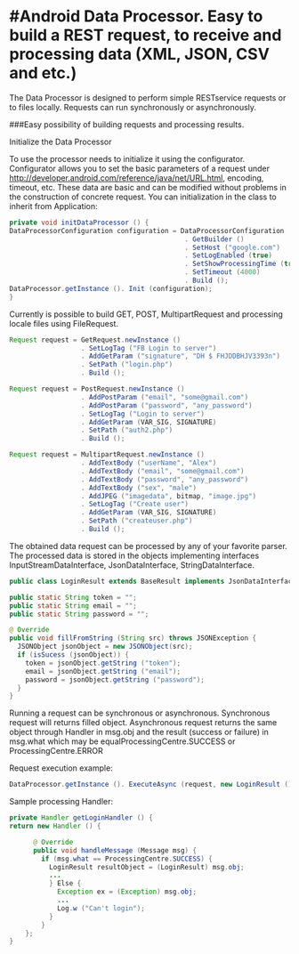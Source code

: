 #Android Data Processor. Easy to build a REST request, to receive and processing data (XML, JSON, CSV and etc.)
===========================

The Data Processor is designed to perform simple RESTservice requests or to files locally. Requests can run synchronously or asynchronously.

###Easy possibility of building requests and processing results.

Initialize the Data Processor

To use the processor needs to initialize it using the configurator. Configurator allows you to set the basic parameters of a request under http://developer.android.com/reference/java/net/URL.html, encoding, timeout, etc. These data are basic and can be modified without problems in the construction of concrete request. You can initialization in the class to inherit from Application:

```java
private void initDataProcessor () {
DataProcessorConfiguration configuration = DataProcessorConfiguration
                                            . GetBuilder ()
                                            . SetHost ("google.com")
                                            . SetLogEnabled (true)
                                            . SetShowProcessingTime (true)
                                            . SetTimeout (4000)
                                            . Build ();
DataProcessor.getInstance (). Init (configuration);
}
```

Currently is possible to build GET, POST, MultipartRequest and processing locale files using FileRequest.

```java
Request request = GetRequest.newInstance ()
                  . SetLogTag ("FB Login to server")
                  . AddGetParam ("signature", "DH $ FHJDDBHJV3393n")
                  . SetPath ("login.php")
                  . Build ();
```

```java
Request request = PostRequest.newInstance ()
                  . AddPostParam ("email", "some@gmail.com")
                  . AddPostParam ("password", "any_password")
                  . SetLogTag ("Login to server")
                  . AddGetParam (VAR_SIG, SIGNATURE)
                  . SetPath ("auth2.php")
                  . Build ();
```

```java
Request request = MultipartRequest.newInstance ()
                  . AddTextBody ("userName", "Alex")
                  . AddTextBody ("email", "some@gmail.com")
                  . AddTextBody ("password", "any_password")
                  . AddTextBody ("sex", "male")
                  . AddJPEG ("imagedata", bitmap, "image.jpg")
                  . SetLogTag ("Create user")
                  . AddGetParam (VAR_SIG, SIGNATURE)
                  . SetPath ("createuser.php")
                  . Build ();
```

The obtained data request can be processed by any of your favorite parser. The processed data is stored in the objects implementing interfaces InputStreamDataInterface, JsonDataInterface, StringDataInterface.

```java
public class LoginResult extends BaseResult implements JsonDataInterface {

public static String token = "";
public static String email = "";
public static String password = "";

@ Override
public void fillFromString (String src) throws JSONException {
  JSONObject jsonObject = new JSONObject(src);
  if (isSucess (jsonObject)) {
    token = jsonObject.getString ("token");
    email = jsonObject.getString ("email");
    password = jsonObject.getString ("password");
  }
}
```

Running a request can be synchronous or asynchronous. Synchronous request will returns filled object. Asynchronous request returns the same object through Handler in msg.obj and the result (success or failure) in msg.what which may be equalProcessingCentre.SUCCESS or ProcessingCentre.ERROR

Request execution example:

```java
DataProcessor.getInstance (). ExecuteAsync (request, new LoginResult (), handler);
```

Sample processing Handler:

```java
private Handler getLoginHandler () {
return new Handler () {

      @ Override
      public void handleMessage (Message msg) {
        if (msg.what == ProcessingCentre.SUCCESS) {
          LoginResult resultObject = (LoginResult) msg.obj;
          ...
          } Else {
            Exception ex = (Exception) msg.obj;
            ...
            Log.w ("Can't login");
          }
        }
    };
}
```
